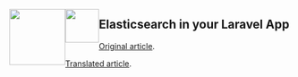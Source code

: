 <p align="center">
<img src="https://res.cloudinary.com/dtfbvvkyp/image/upload/v1566331377/laravel-logolockup-cmyk-red.svg" height="100" style="float: left;">
<img src="https://images.contentstack.io/v3/assets/bltefdd0b53724fa2ce/blt280217a63b82a734/5bbdaacf63ed239936a7dd56/elastic-logo.svg" height="60" style="float: left;">
</p>

## Elasticsearch in your Laravel App

[Original article](https://madewithlove.com/how-to-integrate-elasticsearch-in-your-laravel-app-2019-edition/).

[Translated article](https://laravel.demiart.ru/configuring-elasticsearch-in-laravel/).
